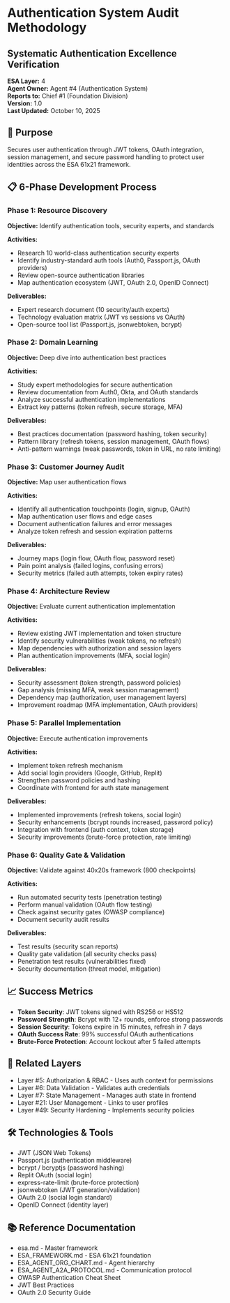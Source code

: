 # Authentication System Audit Methodology
## Systematic Authentication Excellence Verification

**ESA Layer:** 4  
**Agent Owner:** Agent #4 (Authentication System)  
**Reports to:** Chief #1 (Foundation Division)  
**Version:** 1.0  
**Last Updated:** October 10, 2025

## 🎯 Purpose
Secures user authentication through JWT tokens, OAuth integration, session management, and secure password handling to protect user identities across the ESA 61x21 framework.

## 📋 6-Phase Development Process

### Phase 1: Resource Discovery
**Objective:** Identify authentication tools, security experts, and standards

**Activities:**
- Research 10 world-class authentication security experts
- Identify industry-standard auth tools (Auth0, Passport.js, OAuth providers)
- Review open-source authentication libraries
- Map authentication ecosystem (JWT, OAuth 2.0, OpenID Connect)

**Deliverables:**
- Expert research document (10 security/auth experts)
- Technology evaluation matrix (JWT vs sessions vs OAuth)
- Open-source tool list (Passport.js, jsonwebtoken, bcrypt)

### Phase 2: Domain Learning
**Objective:** Deep dive into authentication best practices

**Activities:**
- Study expert methodologies for secure authentication
- Review documentation from Auth0, Okta, and OAuth standards
- Analyze successful authentication implementations
- Extract key patterns (token refresh, secure storage, MFA)

**Deliverables:**
- Best practices documentation (password hashing, token security)
- Pattern library (refresh tokens, session management, OAuth flows)
- Anti-pattern warnings (weak passwords, token in URL, no rate limiting)

### Phase 3: Customer Journey Audit
**Objective:** Map user authentication flows

**Activities:**
- Identify all authentication touchpoints (login, signup, OAuth)
- Map authentication user flows and edge cases
- Document authentication failures and error messages
- Analyze token refresh and session expiration patterns

**Deliverables:**
- Journey maps (login flow, OAuth flow, password reset)
- Pain point analysis (failed logins, confusing errors)
- Security metrics (failed auth attempts, token expiry rates)

### Phase 4: Architecture Review
**Objective:** Evaluate current authentication implementation

**Activities:**
- Review existing JWT implementation and token structure
- Identify security vulnerabilities (weak tokens, no refresh)
- Map dependencies with authorization and session layers
- Plan authentication improvements (MFA, social login)

**Deliverables:**
- Security assessment (token strength, password policies)
- Gap analysis (missing MFA, weak session management)
- Dependency map (authorization, user management layers)
- Improvement roadmap (MFA implementation, OAuth providers)

### Phase 5: Parallel Implementation
**Objective:** Execute authentication improvements

**Activities:**
- Implement token refresh mechanism
- Add social login providers (Google, GitHub, Replit)
- Strengthen password policies and hashing
- Coordinate with frontend for auth state management

**Deliverables:**
- Implemented improvements (refresh tokens, social login)
- Security enhancements (bcrypt rounds increased, password policy)
- Integration with frontend (auth context, token storage)
- Security improvements (brute-force protection, rate limiting)

### Phase 6: Quality Gate & Validation
**Objective:** Validate against 40x20s framework (800 checkpoints)

**Activities:**
- Run automated security tests (penetration testing)
- Perform manual validation (OAuth flow testing)
- Check against security gates (OWASP compliance)
- Document security audit results

**Deliverables:**
- Test results (security scan reports)
- Quality gate validation (all security checks pass)
- Penetration test results (vulnerabilities fixed)
- Security documentation (threat model, mitigation)

## 📈 Success Metrics
- **Token Security**: JWT tokens signed with RS256 or HS512
- **Password Strength**: Bcrypt with 12+ rounds, enforce strong passwords
- **Session Security**: Tokens expire in 15 minutes, refresh in 7 days
- **OAuth Success Rate**: 99% successful OAuth authentications
- **Brute-Force Protection**: Account lockout after 5 failed attempts

## 🔗 Related Layers
- Layer #5: Authorization & RBAC - Uses auth context for permissions
- Layer #6: Data Validation - Validates auth credentials
- Layer #7: State Management - Manages auth state in frontend
- Layer #21: User Management - Links to user profiles
- Layer #49: Security Hardening - Implements security policies

## 🛠️ Technologies & Tools
- JWT (JSON Web Tokens)
- Passport.js (authentication middleware)
- bcrypt / bcryptjs (password hashing)
- Replit OAuth (social login)
- express-rate-limit (brute-force protection)
- jsonwebtoken (JWT generation/validation)
- OAuth 2.0 (social login standard)
- OpenID Connect (identity layer)

## 📚 Reference Documentation
- esa.md - Master framework
- ESA_FRAMEWORK.md - ESA 61x21 foundation
- ESA_AGENT_ORG_CHART.md - Agent hierarchy
- ESA_AGENT_A2A_PROTOCOL.md - Communication protocol
- OWASP Authentication Cheat Sheet
- JWT Best Practices
- OAuth 2.0 Security Guide
